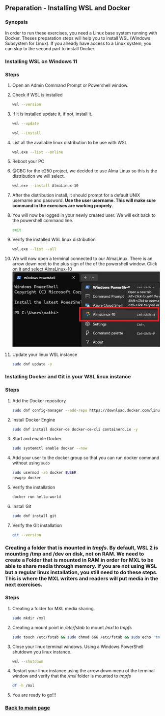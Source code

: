 ## Preparation - Installing WSL and Docker

### Synopsis

In order to run these exercises, you need a Linux base system running with Docker. Theses preparation steps will help you to install WSL (Windows Subsystem for Linux). If you already have access to a Linux system, you can skip to the second part to install Docker.

### Installing WSL on Windows 11

### Steps

1. Open an Admin Command Prompt or Powershell window.

1. Check if WSL is installed
   ```sh
   wsl --version
   ```
1. If it is installed update it, if not, install it.
   ```sh
   wsl --update
   ```
   ```sh
   wsl --install
1. List all the available linux distribution to be use with WSL
   ```sh
   wsl.exe --list --online
   ```
1. Reboot your PC
1. @CBC for the e250 project, we decided to use Alma Linux so this is the distribution we will select.
   ```sh
   wsl.exe --install AlmaLinux-10
   ```
1. After the distribution install, it should prompt for a default UNIX username and password. **Use the user username. This will make sure command in the exercises are working proprely**.
1. You will now be logged in your newly created user. We will exit back to the powershell command line.
   ```sh
   exit
   ```
1. Verify the installed WSL linux distribution
   ```sh
   wsl.exe --list --all
   ```
1. We will now open a terminal connected to our AlmaLinux. There is an arrow down next to the plus sign of the of the powershell window. Click on it and select AlmaLinux-10
   <img src="./PS1.jpg" width="480">
1. Update your linux WSL instance
   ```sh
   sudo dnf update -y
   ```

### Installing Docker and Git in your WSL linux instance

### Steps

1. Add the Docker repository
   ```sh
   sudo dnf config-manager --add-repo https://download.docker.com/linux/centos/docker-ce.repo
   ```
1. Install Docker Engine
   ```sh
   sudo dnf install docker-ce docker-ce-cli containerd.io -y
   ```
1. Start and enable Docker
   ```sh
   sudo systemctl enable docker --now
   ```
1. Add your user to the docker group so that you can run docker command without using `sudo`
   ```sh
   sudo usermod -aG docker $USER
   newgrp docker
   ```
1. Verify the installation
   ```sh
   docker run hello-world
   ```
1. Install Git
   ```sh
   sudo dnf install git
   ```
1. Verify the Git installation
   ```sh
   git --version
   ```

### Creating a folder that is mounted in *tmpfs*. By default, WSL 2 is mounting /tmp and /dev on disk, not on RAM. We need to create a Folder that is mounted in RAM in order for MXL to be able to share media through memory. **If you are not using WSL but a regular linux installation, you still need to do these steps. This is where the MXL writers and readers will put media in the next exercises.**

### Steps

1. Creating a folder for MXL media sharing.
   ```sh
   sudo mkdir /mxl
   ```
1. Creating a mount point in */etc/fstab* to mount */mxl* to *tmpfs*
   ```sh
   sudo touch /etc/fstab && sudo chmod 666 /etc/fstab && sudo echo 'tmpfs /mxl tmpfs defaults,noatime,size=512M 0 0' > /etc/fstab
   ```
1. Close your linux terminal windows. Using a Windows PowerShell shutdown you linux instance.
   ```sh
   wsl --shutdown
   ```
1. Restart your linux instance using the arrow down menu of the terminal window and verify that the */mxl* folder is mounted to *tmpfs*
   ```sh
   df -h /mxl
   ```
1. You are ready to go!!!

### [Back to main page](../README.md)